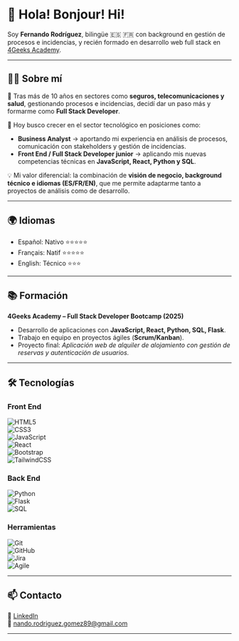 # 👋 Hola! Bonjour! Hi!  
Soy **Fernando Rodríguez**, bilingüe 🇪🇸 🇫🇷 con background en gestión de procesos e incidencias, y recién formado en desarrollo web full stack en [4Geeks Academy](https://4geeksacademy.com/).  

---

## 👨‍💻 Sobre mí  
🎯 Tras más de 10 años en sectores como **seguros, telecomunicaciones y salud**, gestionando procesos e incidencias, decidí dar un paso más y formarme como **Full Stack Developer**.  

🚀 Hoy busco crecer en el sector tecnológico en posiciones como:  
- **Business Analyst** → aportando mi experiencia en análisis de procesos, comunicación con stakeholders y gestión de incidencias.  
- **Front End / Full Stack Developer junior** → aplicando mis nuevas competencias técnicas en **JavaScript, React, Python y SQL**.  

💡 Mi valor diferencial: la combinación de **visión de negocio, background técnico e idiomas (ES/FR/EN)**, que me permite adaptarme tanto a proyectos de análisis como de desarrollo.

---

## 🌍 Idiomas  
- Español: Nativo ⭐⭐⭐⭐⭐  
- Français: Natif ⭐⭐⭐⭐⭐  
- English: Técnico ⭐⭐⭐  

---

## 📚 Formación  
**4Geeks Academy – Full Stack Developer Bootcamp (2025)**  
- Desarrollo de aplicaciones con **JavaScript, React, Python, SQL, Flask**.  
- Trabajo en equipo en proyectos ágiles (**Scrum/Kanban**).  
- Proyecto final: *Aplicación web de alquiler de alojamiento con gestión de reservas y autenticación de usuarios.*  

---

## 🛠️ Tecnologías  

### Front End  
![HTML5](https://img.shields.io/badge/HTML5-E34F26?style=for-the-badge&logo=html5&logoColor=white)  
![CSS3](https://img.shields.io/badge/CSS3-1572B6?style=for-the-badge&logo=css3&logoColor=white)  
![JavaScript](https://img.shields.io/badge/JavaScript-F7DF1E?style=for-the-badge&logo=javascript&logoColor=black)  
![React](https://img.shields.io/badge/React-20232A?style=for-the-badge&logo=react&logoColor=61DAFB)  
![Bootstrap](https://img.shields.io/badge/Bootstrap-563D7C?style=for-the-badge&logo=bootstrap&logoColor=white)  
![TailwindCSS](https://img.shields.io/badge/TailwindCSS-38B2AC?style=for-the-badge&logo=tailwind-css&logoColor=white)  

### Back End  
![Python](https://img.shields.io/badge/Python-3776AB?style=for-the-badge&logo=python&logoColor=white)  
![Flask](https://img.shields.io/badge/Flask-000000?style=for-the-badge&logo=flask&logoColor=white)  
![SQL](https://img.shields.io/badge/SQL-4479A1?style=for-the-badge&logo=database&logoColor=white)  

### Herramientas  
![Git](https://img.shields.io/badge/Git-F05032?style=for-the-badge&logo=git&logoColor=white)  
![GitHub](https://img.shields.io/badge/GitHub-181717?style=for-the-badge&logo=github&logoColor=white)  
![Jira](https://img.shields.io/badge/Jira-0052CC?style=for-the-badge&logo=jira&logoColor=white)  
![Agile](https://img.shields.io/badge/Agile-2496ED?style=for-the-badge&logo=scrumalliance&logoColor=white)  

---

## 📫 Contacto  
📌 [LinkedIn](https://www.linkedin.com/in/fernando-rodr%C3%ADguez-g%C3%B3mez-26982561/)  
📧 nando.rodriguez.gomez89@gmail.com

---
